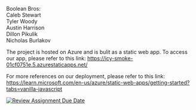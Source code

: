 Boolean Bros:<br>
Caleb Stewart<br>
Tyler Woody<br>
Austin Harrison<br>
Dillon Pikulik<br>
Nicholas Burlakov<br>

The project is hosted on Azure and is bulit as a static web app. To access our app, please refer to this link:
https://icy-smoke-01cf0751e.5.azurestaticapps.net/

For more references on our deployment, please refer to this link:
https://learn.microsoft.com/en-us/azure/static-web-apps/getting-started?tabs=vanilla-javascript

[![Review Assignment Due Date](https://classroom.github.com/assets/deadline-readme-button-24ddc0f5d75046c5622901739e7c5dd533143b0c8e959d652212380cedb1ea36.svg)](https://classroom.github.com/a/32B92nwd)
